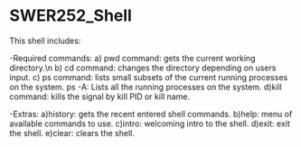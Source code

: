 # SWER252_Shell

This shell includes:

-Required commands:
a) pwd command: gets the current working directory.\n
b) cd command: changes the directory depending on users input.
c) ps command: lists small subsets of the current running processes on the system.
   ps -A: Lists all the running processes on the system.
d)kill command: kills the signal by kill PID or kill name.

-Extras:
a)history: gets the recent entered shell commands. 
b)help: menu of available commands to use. 
c)intro: welcoming intro to the shell.
d)exit: exit the shell.
e)clear: clears the shell.
